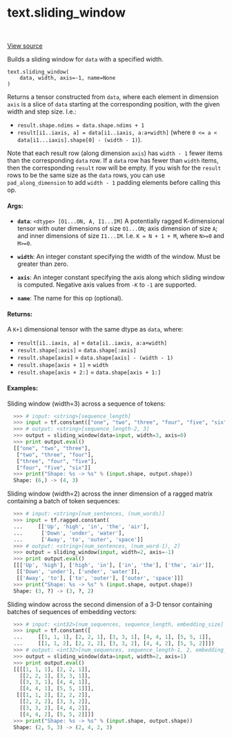 <div itemscope itemtype="http://developers.google.com/ReferenceObject">
<meta itemprop="name" content="text.sliding_window" />
<meta itemprop="path" content="Stable" />
</div>

# text.sliding_window

<!-- Insert buttons and diff -->

<table class="tfo-notebook-buttons tfo-api" align="left">
</table>

<a target="_blank" href="https://github.com/tensorflow/text/tree/master/tensorflow_text/python/ops/sliding_window_op.py">View
source</a>

Builds a sliding window for `data` with a specified width.

<pre class="devsite-click-to-copy prettyprint lang-py tfo-signature-link">
<code>text.sliding_window(
    data, width, axis=-1, name=None
)
</code></pre>

<!-- Placeholder for "Used in" -->

Returns a tensor constructed from `data`, where each element in
dimension `axis` is a slice of `data` starting at the corresponding
position, with the given width and step size.  I.e.:

* `result.shape.ndims = data.shape.ndims + 1`
* `result[i1..iaxis, a] = data[i1..iaxis, a:a+width]`
  (where `0 <= a < data[i1...iaxis].shape[0] - (width - 1)`).

Note that each result row (along dimension `axis`) has `width - 1` fewer items
than the corresponding `data` row.  If a `data` row has fewer than `width`
items, then the corresponding `result` row will be empty.  If you wish for
the `result` rows to be the same size as the `data` rows, you can use
`pad_along_dimension` to add `width - 1` padding elements before calling
this op.

#### Args:

*   <b>`data`</b>: `<dtype> [O1...ON, A, I1...IM]` A potentially ragged
    K-dimensional tensor with outer dimensions of size `O1...ON`; axis dimension
    of size `A`; and inner dimensions of size `I1...IM`. I.e. `K = N + 1 + M`,
    where `N>=0` and `M>=0`.

*   <b>`width`</b>: An integer constant specifying the width of the window. Must
    be greater than zero.

*   <b>`axis`</b>: An integer constant specifying the axis along which sliding
    window is computed. Negative axis values from `-K` to `-1` are supported.

*   <b>`name`</b>: The name for this op (optional).

#### Returns:

A `K+1` dimensional tensor with the same dtype as `data`, where:

*   `result[i1..iaxis, a]` = `data[i1..iaxis, a:a+width]`
*   `result.shape[:axis]` = `data.shape[:axis]`
*   `result.shape[axis]` = `data.shape[axis] - (width - 1)`
*   `result.shape[axis + 1]` = `width`
*   `result.shape[axis + 2:]` = `data.shape[axis + 1:]`

#### Examples:

  Sliding window (width=3) across a sequence of tokens:

```python
  >>> # input: <string>[sequence_length]
  >>> input = tf.constant(["one", "two", "three", "four", "five", "six"])
  >>> # output: <string>[sequence_length-2, 3]
  >>> output = sliding_window(data=input, width=3, axis=0)
  >>> print output.eval()
  [["one", "two", "three"],
   ["two", "three", "four"],
   ["three", "four", "five"],
   ["four", "five", "six"]]
  >>> print("Shape: %s -> %s" % (input.shape, output.shape))
  Shape: (6,) -> (4, 3)
```

  Sliding window (width=2) across the inner dimension of a ragged matrix
  containing a batch of token sequences:

```python
  >>> # input: <string>[num_sentences, (num_words)]
  >>> input = tf.ragged.constant(
  ...     [['Up', 'high', 'in', 'the', 'air'],
  ...      ['Down', 'under', 'water'],
  ...      ['Away', 'to', 'outer', 'space']]
  >>> # output: <string>[num_sentences, (num_word-1), 2]
  >>> output = sliding_window(input, width=2, axis=-1)
  >>> print output.eval()
  [[['Up', 'high'], ['high', 'in'], ['in', 'the'], ['the', 'air']],
   [['Down', 'under'], ['under', 'water']],
   [['Away', 'to'], ['to', 'outer'], ['outer', 'space']]]
  >>> print("Shape: %s -> %s" % (input.shape, output.shape))
  Shape: (3, ?) -> (3, ?, 2)
```

  Sliding window across the second dimension of a 3-D tensor containing
  batches of sequences of embedding vectors:

```python
  >>> # input: <int32>[num_sequences, sequence_length, embedding_size]
  >>> input = tf.constant([
  ...     [[1, 1, 1], [2, 2, 1], [3, 3, 1], [4, 4, 1], [5, 5, 1]],
  ...     [[1, 1, 2], [2, 2, 2], [3, 3, 2], [4, 4, 2], [5, 5, 2]]])
  >>> # output: <int32>[num_sequences, sequence_length-1, 2, embedding_size]
  >>> output = sliding_window(data=input, width=2, axis=1)
  >>> print output.eval()
  [[[[1, 1, 1], [2, 2, 1]],
    [[2, 2, 1], [3, 3, 1]],
    [[3, 3, 1], [4, 4, 1]],
    [[4, 4, 1], [5, 5, 1]]],
   [[[1, 1, 2], [2, 2, 2]],
    [[2, 2, 2], [3, 3, 2]],
    [[3, 3, 2], [4, 4, 2]],
    [[4, 4, 2], [5, 5, 2]]]]
  >>> print("Shape: %s -> %s" % (input.shape, output.shape))
  Shape: (2, 5, 3) -> (2, 4, 2, 3)
```
